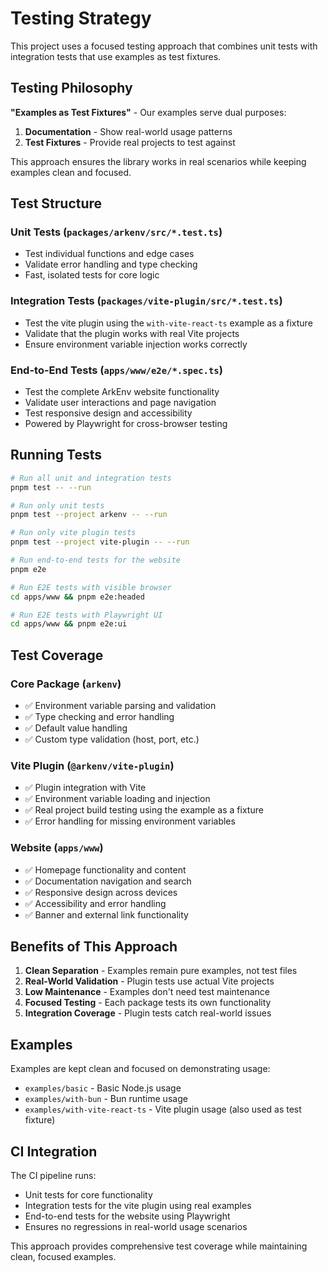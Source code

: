 # Testing Strategy

This project uses a focused testing approach that combines unit tests with integration tests that use examples as test fixtures.

## Testing Philosophy

**"Examples as Test Fixtures"** - Our examples serve dual purposes:
1. **Documentation** - Show real-world usage patterns
2. **Test Fixtures** - Provide real projects to test against

This approach ensures the library works in real scenarios while keeping examples clean and focused.

## Test Structure

### Unit Tests (`packages/arkenv/src/*.test.ts`)
- Test individual functions and edge cases
- Validate error handling and type checking
- Fast, isolated tests for core logic

### Integration Tests (`packages/vite-plugin/src/*.test.ts`)
- Test the vite plugin using the `with-vite-react-ts` example as a fixture
- Validate that the plugin works with real Vite projects
- Ensure environment variable injection works correctly

### End-to-End Tests (`apps/www/e2e/*.spec.ts`)
- Test the complete ArkEnv website functionality
- Validate user interactions and page navigation
- Test responsive design and accessibility
- Powered by Playwright for cross-browser testing

## Running Tests

```bash
# Run all unit and integration tests
pnpm test -- --run

# Run only unit tests
pnpm test --project arkenv -- --run

# Run only vite plugin tests
pnpm test --project vite-plugin -- --run

# Run end-to-end tests for the website
pnpm e2e

# Run E2E tests with visible browser
cd apps/www && pnpm e2e:headed

# Run E2E tests with Playwright UI
cd apps/www && pnpm e2e:ui
```

## Test Coverage

### Core Package (`arkenv`)
- ✅ Environment variable parsing and validation
- ✅ Type checking and error handling
- ✅ Default value handling
- ✅ Custom type validation (host, port, etc.)

### Vite Plugin (`@arkenv/vite-plugin`)
- ✅ Plugin integration with Vite
- ✅ Environment variable loading and injection
- ✅ Real project build testing using the example as a fixture
- ✅ Error handling for missing environment variables

### Website (`apps/www`)
- ✅ Homepage functionality and content
- ✅ Documentation navigation and search
- ✅ Responsive design across devices
- ✅ Accessibility and error handling
- ✅ Banner and external link functionality

## Benefits of This Approach

1. **Clean Separation** - Examples remain pure examples, not test files
2. **Real-World Validation** - Plugin tests use actual Vite projects
3. **Low Maintenance** - Examples don't need test maintenance
4. **Focused Testing** - Each package tests its own functionality
5. **Integration Coverage** - Plugin tests catch real-world issues

## Examples

Examples are kept clean and focused on demonstrating usage:
- `examples/basic` - Basic Node.js usage
- `examples/with-bun` - Bun runtime usage  
- `examples/with-vite-react-ts` - Vite plugin usage (also used as test fixture)

## CI Integration

The CI pipeline runs:
- Unit tests for core functionality
- Integration tests for the vite plugin using real examples
- End-to-end tests for the website using Playwright
- Ensures no regressions in real-world usage scenarios

This approach provides comprehensive test coverage while maintaining clean, focused examples.
